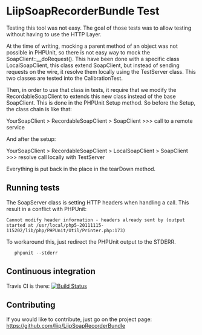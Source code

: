 LiipSoapRecorderBundle Test
===========================

Testing this tool was not easy. The goal of those tests was to allow testing without having to use the HTTP Layer.

At the time of writing, mocking a parent method of an object was not possible in PHPUnit, so there is not easy way to
 mock the SoapClient::__doRequest().
This have been done with a specific class LocalSoapClient, this class extend SoapClient, but instead of sending
 requests on the wire, it resolve them locally using the TestServer class. This two classes are tested into the
 CalibrationTest.

Then, in order to use that class in tests, it require that we modify the RecordableSoapClient to extends this new class
 instead of the base SoapClient. This is done in the PHPUnit Setup method. So before the Setup, the class chain is like
 that:

   YourSoapClient > RecordableSoapClient > SoapClient >>> call to a remote service

And after the setup:

   YourSoapClient > RecordableSoapClient > LocalSoapClient > SoapClient >>> resolve call locally with TestServer

Everything is put back in the place in the tearDown method.


Running tests
-------------

The SoapServer class is setting HTTP headers when handling a call. This result in a conflict with PHPUnit:

```
Cannot modify header information - headers already sent by (output started at /usr/local/php5-20111115-115202/lib/php/PHPUnit/Util/Printer.php:173)
```

To workaround this, just redirect the PHPUnit output to the STDERR.

```
   phpunit --stderr
```

Continuous integration
----------------------

Travis CI is there: [![Build Status](https://secure.travis-ci.org/liip/LiipSoapRecorderBundle.png?branch=master)](https://travis-ci.org/liip/LiipSoapRecorderBundle)


Contributing
------------
If you would like to contribute, just go on the project page: https://github.com/liip/LiipSoapRecorderBundle
